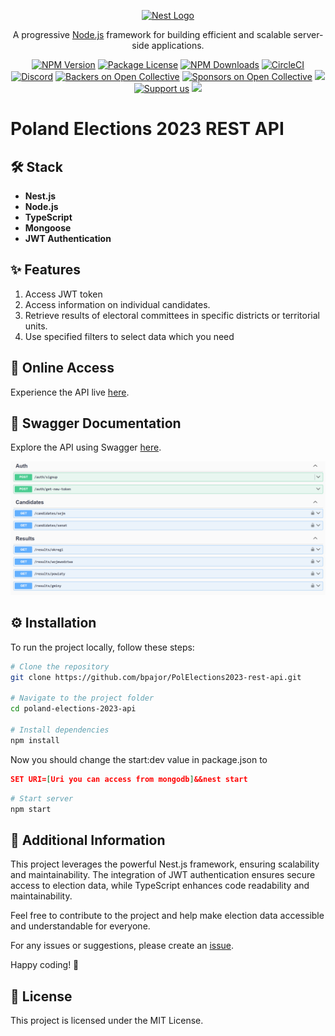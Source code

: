 <p align="center">
  <a href="https://nestjs.com/" target="blank"><img src="https://nestjs.com/img/logo-small.svg" width="120" alt="Nest Logo" /></a>
</p>

[circleci-image]: https://img.shields.io/circleci/build/github/nestjs/nest/master?token=abc123def456
[circleci-url]: https://circleci.com/gh/nestjs/nest

  <p align="center">A progressive <a href="https://nodejs.org" target="_blank">Node.js</a> framework for building efficient and scalable server-side applications.</p>
    <p align="center">
<a href="https://www.npmjs.com/~nestjscore" target="_blank"><img src="https://img.shields.io/npm/v/@nestjs/core.svg" alt="NPM Version" /></a>
<a href="https://www.npmjs.com/~nestjscore" target="_blank"><img src="https://img.shields.io/npm/l/@nestjs/core.svg" alt="Package License" /></a>
<a href="https://www.npmjs.com/~nestjscore" target="_blank"><img src="https://img.shields.io/npm/dm/@nestjs/common.svg" alt="NPM Downloads" /></a>
<a href="https://circleci.com/gh/nestjs/nest" target="_blank"><img src="https://img.shields.io/circleci/build/github/nestjs/nest/master" alt="CircleCI" /></a>
<a href="https://discord.gg/G7Qnnhy" target="_blank"><img src="https://img.shields.io/badge/discord-online-brightgreen.svg" alt="Discord"/></a>
<a href="https://opencollective.com/nest#backer" target="_blank"><img src="https://opencollective.com/nest/backers/badge.svg" alt="Backers on Open Collective" /></a>
<a href="https://opencollective.com/nest#sponsor" target="_blank"><img src="https://opencollective.com/nest/sponsors/badge.svg" alt="Sponsors on Open Collective" /></a>
  <a href="https://paypal.me/kamilmysliwiec" target="_blank"><img src="https://img.shields.io/badge/Donate-PayPal-ff3f59.svg"/></a>
    <a href="https://opencollective.com/nest#sponsor"  target="_blank"><img src="https://img.shields.io/badge/Support%20us-Open%20Collective-41B883.svg" alt="Support us"></a>
  <a href="https://twitter.com/nestframework" target="_blank"><img src="https://img.shields.io/twitter/follow/nestframework.svg?style=social&label=Follow"></a>
</p>

# Poland Elections 2023 REST API

## 🛠️ Stack
- **Nest.js**
- **Node.js**
- **TypeScript**
- **Mongoose**
- **JWT Authentication**

## ✨ Features
1. Access JWT token
2. Access information on individual candidates.
3. Retrieve results of electoral committees in specific districts or territorial units.
4. Use specified filters to select data which you need

## 🚀 Online Access
Experience the API live [here](https://pol-elections2023-rest-api-a30f3cfd5dd3.herokuapp.com).

## 📘 Swagger Documentation
Explore the API using Swagger [here](https://pol-elections2023-rest-api-a30f3cfd5dd3.herokuapp.com/api).

![Swagger Documentation Screenshot](image.png)

## ⚙️ Installation
To run the project locally, follow these steps:

```bash
# Clone the repository
git clone https://github.com/bpajor/PolElections2023-rest-api.git

# Navigate to the project folder
cd poland-elections-2023-api

# Install dependencies
npm install

```

Now you should change the start:dev value in package.json to 
```json
SET URI=[Uri you can access from mongodb]&&nest start
```

```bash
# Start server
npm start
```

## 🌟 Additional Information
This project leverages the powerful Nest.js framework, ensuring scalability and maintainability. The integration of JWT authentication ensures secure access to election data, while TypeScript enhances code readability and maintainability.

Feel free to contribute to the project and help make election data accessible and understandable for everyone.

For any issues or suggestions, please create an [issue](#https://github.com/bpajor/PolElections2023-rest-api/issues).

Happy coding! 🚀

## 📜 License
This project is licensed under the MIT License.

